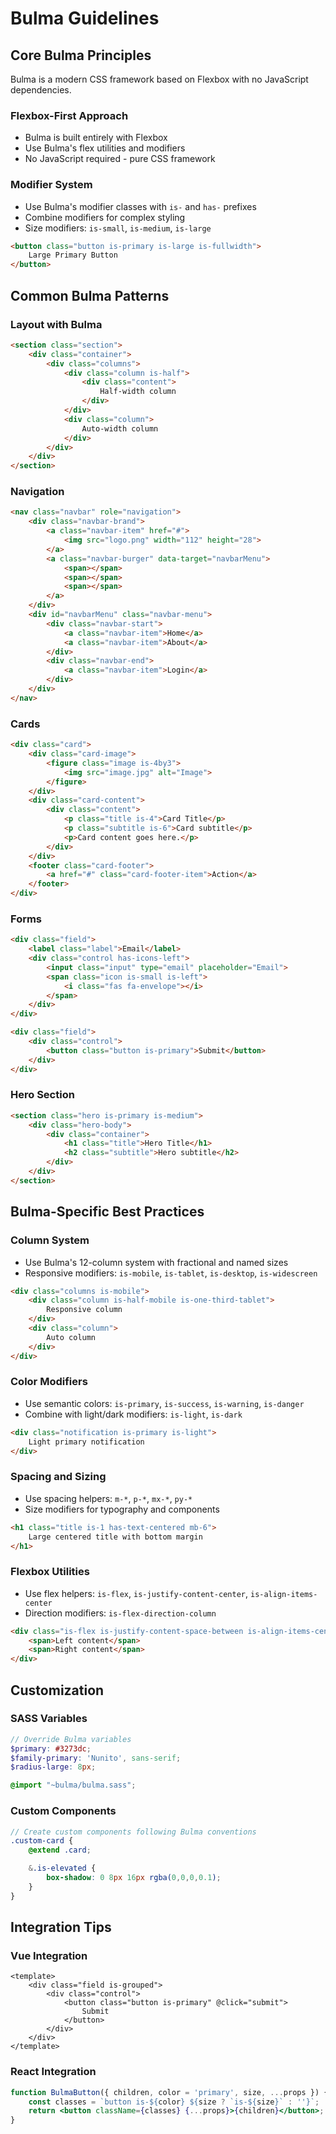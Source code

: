# Bulma Guidelines

## Core Bulma Principles

Bulma is a modern CSS framework based on Flexbox with no JavaScript dependencies.

### Flexbox-First Approach
- Bulma is built entirely with Flexbox
- Use Bulma's flex utilities and modifiers
- No JavaScript required - pure CSS framework

### Modifier System
- Use Bulma's modifier classes with `is-` and `has-` prefixes
- Combine modifiers for complex styling
- Size modifiers: `is-small`, `is-medium`, `is-large`

```html
<button class="button is-primary is-large is-fullwidth">
    Large Primary Button
</button>
```

## Common Bulma Patterns

### Layout with Bulma
```html
<section class="section">
    <div class="container">
        <div class="columns">
            <div class="column is-half">
                <div class="content">
                    Half-width column
                </div>
            </div>
            <div class="column">
                Auto-width column
            </div>
        </div>
    </div>
</section>
```

### Navigation
```html
<nav class="navbar" role="navigation">
    <div class="navbar-brand">
        <a class="navbar-item" href="#">
            <img src="logo.png" width="112" height="28">
        </a>
        <a class="navbar-burger" data-target="navbarMenu">
            <span></span>
            <span></span>
            <span></span>
        </a>
    </div>
    <div id="navbarMenu" class="navbar-menu">
        <div class="navbar-start">
            <a class="navbar-item">Home</a>
            <a class="navbar-item">About</a>
        </div>
        <div class="navbar-end">
            <a class="navbar-item">Login</a>
        </div>
    </div>
</nav>
```

### Cards
```html
<div class="card">
    <div class="card-image">
        <figure class="image is-4by3">
            <img src="image.jpg" alt="Image">
        </figure>
    </div>
    <div class="card-content">
        <div class="content">
            <p class="title is-4">Card Title</p>
            <p class="subtitle is-6">Card subtitle</p>
            <p>Card content goes here.</p>
        </div>
    </div>
    <footer class="card-footer">
        <a href="#" class="card-footer-item">Action</a>
    </footer>
</div>
```

### Forms
```html
<div class="field">
    <label class="label">Email</label>
    <div class="control has-icons-left">
        <input class="input" type="email" placeholder="Email">
        <span class="icon is-small is-left">
            <i class="fas fa-envelope"></i>
        </span>
    </div>
</div>

<div class="field">
    <div class="control">
        <button class="button is-primary">Submit</button>
    </div>
</div>
```

### Hero Section
```html
<section class="hero is-primary is-medium">
    <div class="hero-body">
        <div class="container">
            <h1 class="title">Hero Title</h1>
            <h2 class="subtitle">Hero subtitle</h2>
        </div>
    </div>
</section>
```

## Bulma-Specific Best Practices

### Column System
- Use Bulma's 12-column system with fractional and named sizes
- Responsive modifiers: `is-mobile`, `is-tablet`, `is-desktop`, `is-widescreen`

```html
<div class="columns is-mobile">
    <div class="column is-half-mobile is-one-third-tablet">
        Responsive column
    </div>
    <div class="column">
        Auto column
    </div>
</div>
```

### Color Modifiers
- Use semantic colors: `is-primary`, `is-success`, `is-warning`, `is-danger`
- Combine with light/dark modifiers: `is-light`, `is-dark`

```html
<div class="notification is-primary is-light">
    Light primary notification
</div>
```

### Spacing and Sizing
- Use spacing helpers: `m-*`, `p-*`, `mx-*`, `py-*`
- Size modifiers for typography and components

```html
<h1 class="title is-1 has-text-centered mb-6">
    Large centered title with bottom margin
</h1>
```

### Flexbox Utilities
- Use flex helpers: `is-flex`, `is-justify-content-center`, `is-align-items-center`
- Direction modifiers: `is-flex-direction-column`

```html
<div class="is-flex is-justify-content-space-between is-align-items-center">
    <span>Left content</span>
    <span>Right content</span>
</div>
```

## Customization

### SASS Variables
```scss
// Override Bulma variables
$primary: #3273dc;
$family-primary: 'Nunito', sans-serif;
$radius-large: 8px;

@import "~bulma/bulma.sass";
```

### Custom Components
```scss
// Create custom components following Bulma conventions
.custom-card {
    @extend .card;

    &.is-elevated {
        box-shadow: 0 8px 16px rgba(0,0,0,0.1);
    }
}
```

## Integration Tips

### Vue Integration
```vue
<template>
    <div class="field is-grouped">
        <div class="control">
            <button class="button is-primary" @click="submit">
                Submit
            </button>
        </div>
    </div>
</template>
```

### React Integration
```jsx
function BulmaButton({ children, color = 'primary', size, ...props }) {
    const classes = `button is-${color} ${size ? `is-${size}` : ''}`;
    return <button className={classes} {...props}>{children}</button>;
}
```